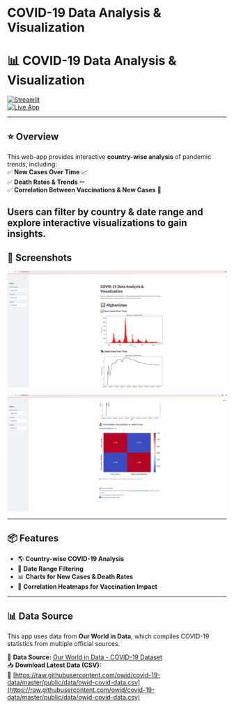 # COVID-19 Data Analysis & Visualization
# 📊 COVID-19 Data Analysis & Visualization  

[![Streamlit](https://img.shields.io/badge/Made%20with-Streamlit-FF4B4B?logo=streamlit)](https://streamlit.io/)  
[![Live App](https://img.shields.io/badge/🚀%20Live%20App%20Here-Click%20to%20View-green)](https://covid-19-trends.streamlit.app/)  

---
## ⭐ **Overview**  
This web-app provides interactive **country-wise analysis** of pandemic trends, including:  
✅ **New Cases Over Time** 📈  
✅ **Death Rates & Trends** ⚰️  
✅ **Correlation Between Vaccinations & New Cases** 💉  

Users can **filter by country & date range** and explore **interactive visualizations** to gain insights.
---

## 📸 **Screenshots**  
 
![First Screenshot](https://github.com/Mou2004/COVID-19_trend_analysis/blob/main/images/first.PNG)  

 
![Second Screenshot](https://github.com/Mou2004/COVID-19_trend_analysis/blob/main/images/second.PNG)  
 

---

## 📦 **Features**
- 🌎 **Country-wise COVID-19 Analysis**
- 📅 **Date Range Filtering**
- 📊 **Charts for New Cases & Death Rates**
- 🔬 **Correlation Heatmaps for Vaccination Impact**

---
## 📊 **Data Source**  
This app uses data from **Our World in Data**, which compiles COVID-19 statistics from multiple official sources.  

📌 **Data Source:** [Our World in Data - COVID-19 Dataset](https://github.com/owid/covid-19-data)  
📥 **Download Latest Data (CSV):**  
🔗 [https://raw.githubusercontent.com/owid/covid-19-data/master/public/data/owid-covid-data.csv](https://raw.githubusercontent.com/owid/covid-19-data/master/public/data/owid-covid-data.csv)  


